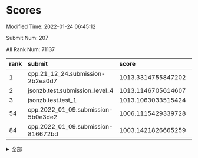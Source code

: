 # Scores

Modified Time: 2022-01-24 06:45:12

Submit Num: 207

All Rank Num: 71137

| rank |               submit               |       score        |       sigma        | pk_num |
| :--- | :--------------------------------- | :----------------- | :----------------- | :----- |
| 1    | cpp.21_12_24.submission-2b2ea0d7   | 1013.3314755847202 | 0.8217524634302489 | 1371   |
| 2    | jsonzb.test.submission_level_4     | 1013.1146705614607 | 0.8189061400638266 | 1375   |
| 3    | jsonzb.test.test_1                 | 1013.1063033515424 | 0.838451524252378  | 1379   |
| 54   | cpp.2022_01_09.submission-5b0e3de2 | 1006.1115429339728 | 0.7348497630523281 | 1371   |
| 84   | cpp.2022_01_09.submission-816672bd | 1003.1421826665259 | 0.7000698785684379 | 1378   |


<details>
<summary>全部</summary>

| rank |                 submit                 |       score        |       sigma        | pk_num |
| :--- | :------------------------------------- | :----------------- | :----------------- | :----- |
| 1    | cpp.21_12_24.submission-2b2ea0d7       | 1013.3314755847202 | 0.8217524634302489 | 1371   |
| 2    | jsonzb.test.submission_level_4         | 1013.1146705614607 | 0.8189061400638266 | 1375   |
| 3    | jsonzb.test.test_1                     | 1013.1063033515424 | 0.838451524252378  | 1379   |
| 4    | gobigger.level_3.submission_level_3_38 | 1011.945004785122  | 0.7928267532135309 | 1373   |
| 5    | gobigger.level_3.submission_level_3_26 | 1011.6183128748859 | 0.7836398658937614 | 1374   |
| 6    | gobigger.level_3.submission_level_3_41 | 1011.4370867301099 | 0.7766168082797009 | 1376   |
| 7    | gobigger.level_3.submission_level_3_25 | 1011.4097326476965 | 0.7746228955746842 | 1373   |
| 8    | gobigger.level_3.submission_level_3_16 | 1010.7214210166521 | 0.7771091546793398 | 1379   |
| 9    | gobigger.level_3.submission_level_3_3  | 1010.5771642676655 | 0.7616569598658016 | 1377   |
| 10   | gobigger.level_3.submission_level_3_42 | 1010.5636367675952 | 0.7606536731902889 | 1379   |
| 11   | gobigger.level_3.submission_level_3_15 | 1010.5127126353095 | 0.7621207039551499 | 1372   |
| 12   | gobigger.level_3.submission_level_3_32 | 1010.5065069710932 | 0.7564565711506576 | 1373   |
| 13   | gobigger.level_3.submission_level_3_27 | 1010.5055120888192 | 0.7656272822547128 | 1374   |
| 14   | gobigger.level_3.submission_level_3_6  | 1010.4682105568544 | 0.7735148853900844 | 1374   |
| 15   | gobigger.level_3.submission_level_3_20 | 1010.4407315031496 | 0.7765647474616545 | 1367   |
| 16   | gobigger.level_3.submission_level_3_13 | 1010.4358997162739 | 0.7546176755953677 | 1379   |
| 17   | gobigger.level_3.submission_level_3_2  | 1010.4231849318508 | 0.7551716375116817 | 1377   |
| 18   | gobigger.level_3.submission_level_3_31 | 1010.4203905935873 | 0.7457362015906874 | 1366   |
| 19   | gobigger.level_3.submission_level_3_30 | 1010.4115413799138 | 0.7670660114237334 | 1373   |
| 20   | gobigger.level_3.submission_level_3_17 | 1010.3383363819778 | 0.7563490020327386 | 1373   |
| 21   | gobigger.level_3.submission_level_3_21 | 1010.3097248310874 | 0.7643389797516593 | 1370   |
| 22   | gobigger.level_3.submission_level_3_1  | 1010.2855732068022 | 0.7560357602945295 | 1373   |
| 23   | gobigger.level_3.submission_level_3_45 | 1010.2689385936163 | 0.7785658984338011 | 1371   |
| 24   | gobigger.level_3.submission_level_3_0  | 1010.1989527000507 | 0.7483831716984286 | 1375   |
| 25   | gobigger.level_3.submission_level_3_29 | 1010.139190489983  | 0.7529170424788173 | 1375   |
| 26   | gobigger.level_3.submission_level_3_10 | 1010.1105568386455 | 0.7572255050262091 | 1372   |
| 27   | gobigger.level_3.submission_level_3_7  | 1010.003807078178  | 0.7766011384562521 | 1373   |
| 28   | gobigger.level_3.submission_level_3_37 | 1009.9423989068256 | 0.7659601603830937 | 1379   |
| 29   | gobigger.level_3.submission_level_3_48 | 1009.9038141459484 | 0.7552631466067061 | 1375   |
| 30   | gobigger.level_3.submission_level_3_46 | 1009.873925227465  | 0.7646291270523616 | 1378   |
| 31   | gobigger.level_3.submission_level_3_40 | 1009.8365612239464 | 0.7411590472284787 | 1380   |
| 32   | gobigger.level_3.submission_level_3_4  | 1009.813166833714  | 0.7901196756389537 | 1374   |
| 33   | gobigger.level_3.submission_level_3_36 | 1009.7981263456189 | 0.7565168454193099 | 1380   |
| 34   | gobigger.level_3.submission_level_3_23 | 1009.7415046061316 | 0.7509353877826784 | 1373   |
| 35   | gobigger.level_3.submission_level_3_44 | 1009.7327499820091 | 0.7431637384536445 | 1372   |
| 36   | gobigger.level_3.submission_level_3_47 | 1009.5448244500324 | 0.7465905650210503 | 1375   |
| 37   | gobigger.level_3.submission_level_3_28 | 1009.4992053488801 | 0.7597017677744275 | 1377   |
| 38   | gobigger.level_3.submission_level_3_24 | 1009.4947038450267 | 0.7359611219215862 | 1378   |
| 39   | gobigger.level_3.submission_level_3_49 | 1009.4275605905977 | 0.7691193368524638 | 1371   |
| 40   | gobigger.level_3.submission_level_3_14 | 1009.3964937036266 | 0.7397477602856144 | 1378   |
| 41   | gobigger.level_3.submission_level_3_11 | 1009.2402899793134 | 0.7438123763194441 | 1375   |
| 42   | gobigger.level_3.submission_level_3_8  | 1009.231506989557  | 0.7535441411867403 | 1372   |
| 43   | gobigger.level_3.submission_level_3_5  | 1009.1890280939351 | 0.7394782878617517 | 1371   |
| 44   | gobigger.level_3.submission_level_3_12 | 1009.1201973761569 | 0.761238736051764  | 1377   |
| 45   | gobigger.level_3.submission_level_3_9  | 1008.9623044943645 | 0.7436514077079188 | 1377   |
| 46   | gobigger.level_3.submission_level_3_34 | 1008.9471786309512 | 0.7502388276583208 | 1372   |
| 47   | gobigger.level_3.submission_level_3_39 | 1008.9455508654261 | 0.7701557378965387 | 1378   |
| 48   | gobigger.level_3.submission_level_3_33 | 1008.9136074231931 | 0.7645707014160877 | 1379   |
| 49   | gobigger.level_3.submission_level_3_19 | 1008.8348024525978 | 0.7542410543889617 | 1374   |
| 50   | gobigger.level_3.submission_level_3_22 | 1008.7828012522787 | 0.7809897185714582 | 1377   |
| 51   | gobigger.level_3.submission_level_3_35 | 1008.5733286827507 | 0.7614294298072384 | 1375   |
| 52   | gobigger.level_3.submission_level_3_18 | 1008.2399843637219 | 0.7300123013550117 | 1374   |
| 53   | gobigger.level_3.submission_level_3_43 | 1007.9733503182938 | 0.7444358464362552 | 1376   |
| 54   | cpp.2022_01_09.submission-5b0e3de2     | 1006.1115429339728 | 0.7348497630523281 | 1371   |
| 55   | gobigger.level_1.submission_level_1_41 | 1004.5576196138708 | 0.7264667886521834 | 1375   |
| 56   | gobigger.level_1.submission_level_1_7  | 1004.4313211603135 | 0.7343429990015147 | 1374   |
| 57   | gobigger.level_1.submission_level_1_1  | 1004.3422734315516 | 0.7113264862716214 | 1374   |
| 58   | gobigger.level_1.submission_level_1_16 | 1004.293324274847  | 0.7342133233146685 | 1377   |
| 59   | gobigger.level_1.submission_level_1_28 | 1004.2091879528898 | 0.7145901906940967 | 1379   |
| 60   | gobigger.level_1.submission_level_1_49 | 1004.2065381401328 | 0.7243186459094907 | 1373   |
| 61   | gobigger.level_1.submission_level_1_11 | 1004.1716031247913 | 0.7143770008777095 | 1377   |
| 62   | gobigger.level_1.submission_level_1_35 | 1004.0289162348014 | 0.7232227630013423 | 1374   |
| 63   | gobigger.level_1.submission_level_1_34 | 1004.0124944961691 | 0.7274940900444791 | 1377   |
| 64   | gobigger.level_1.submission_level_1_3  | 1003.8216829037584 | 0.7329619841104013 | 1375   |
| 65   | gobigger.level_1.submission_level_1_6  | 1003.7962599666552 | 0.7234541057801469 | 1375   |
| 66   | gobigger.level_1.submission_level_1_44 | 1003.7880479316816 | 0.7285418504368172 | 1375   |
| 67   | gobigger.level_1.submission_level_1_2  | 1003.6686396198811 | 0.7104305911561715 | 1375   |
| 68   | gobigger.level_1.submission_level_1_21 | 1003.6325900869699 | 0.7137732869958702 | 1376   |
| 69   | gobigger.level_1.submission_level_1_33 | 1003.5476715489108 | 0.7123331987000341 | 1374   |
| 70   | gobigger.level_1.submission_level_1_5  | 1003.5463031132304 | 0.7254734142819672 | 1371   |
| 71   | gobigger.level_1.submission_level_1_25 | 1003.4637860024992 | 0.7126328962178685 | 1374   |
| 72   | gobigger.level_1.submission_level_1_32 | 1003.4489229470811 | 0.7149069692194048 | 1372   |
| 73   | gobigger.level_1.submission_level_1_19 | 1003.3306492459418 | 0.7095549686714968 | 1370   |
| 74   | gobigger.level_1.submission_level_1_39 | 1003.3205330767755 | 0.7125814734532407 | 1375   |
| 75   | gobigger.level_1.submission_level_1_40 | 1003.3187399531514 | 0.7332109277072826 | 1372   |
| 76   | gobigger.level_1.submission_level_1_37 | 1003.3023725670419 | 0.7210098797760349 | 1377   |
| 77   | gobigger.level_1.submission_level_1_46 | 1003.2712040929758 | 0.7174057152738712 | 1370   |
| 78   | gobigger.level_1.submission_level_1_24 | 1003.2686801563203 | 0.7223481651028866 | 1375   |
| 79   | gobigger.level_1.submission_level_1_38 | 1003.2533068643245 | 0.7095671674190549 | 1377   |
| 80   | gobigger.level_1.submission_level_1_27 | 1003.2154919311715 | 0.7203697739380974 | 1374   |
| 81   | gobigger.level_1.submission_level_1_31 | 1003.1773072960219 | 0.6979528823606496 | 1369   |
| 82   | gobigger.level_1.submission_level_1_23 | 1003.1627317655241 | 0.7142160716686802 | 1371   |
| 83   | gobigger.level_1.submission_level_1_17 | 1003.1520423754832 | 0.7072411292718632 | 1370   |
| 84   | cpp.2022_01_09.submission-816672bd     | 1003.1421826665259 | 0.7000698785684379 | 1378   |
| 85   | gobigger.level_1.submission_level_1_0  | 1003.0955540733462 | 0.7173195185413694 | 1378   |
| 86   | gobigger.level_1.submission_level_1_13 | 1003.0138654103271 | 0.7095021837241261 | 1374   |
| 87   | gobigger.level_1.submission_level_1_45 | 1002.9449210831714 | 0.7161771683094842 | 1379   |
| 88   | gobigger.level_1.submission_level_1_26 | 1002.9255480474264 | 0.7196237786633476 | 1377   |
| 89   | gobigger.level_1.submission_level_1_22 | 1002.9183195880609 | 0.6984267564009418 | 1380   |
| 90   | gobigger.level_1.submission_level_1_20 | 1002.8856698108609 | 0.7110827574565947 | 1380   |
| 91   | gobigger.level_1.submission_level_1_10 | 1002.8524376848957 | 0.7192596302284757 | 1379   |
| 92   | gobigger.level_1.submission_level_1_15 | 1002.8083858484213 | 0.7149944415150715 | 1371   |
| 93   | gobigger.level_1.submission_level_1_9  | 1002.8018360037337 | 0.7104093758717729 | 1379   |
| 94   | gobigger.level_1.submission_level_1_4  | 1002.6797879563685 | 0.7194018415590492 | 1382   |
| 95   | gobigger.level_1.submission_level_1_42 | 1002.6608379893834 | 0.7151950587803262 | 1377   |
| 96   | gobigger.level_1.submission_level_1_18 | 1002.5760518387334 | 0.7192974087218145 | 1377   |
| 97   | gobigger.level_1.submission_level_1_30 | 1002.5053005474402 | 0.7205756017962273 | 1375   |
| 98   | gobigger.level_1.submission_level_1_29 | 1002.3625600952264 | 0.7164520942642569 | 1371   |
| 99   | gobigger.level_1.submission_level_1_48 | 1002.2406166288798 | 0.7044819638755763 | 1367   |
| 100  | gobigger.level_1.submission_level_1_8  | 1002.2149269197976 | 0.695265233518815  | 1366   |
| 101  | gobigger.level_1.submission_level_1_36 | 1002.2083089830597 | 0.7122824507960349 | 1374   |
| 102  | gobigger.level_1.submission_level_1_14 | 1001.8912110070178 | 0.7259738467334091 | 1372   |
| 103  | gobigger.level_1.submission_level_1_12 | 1001.7555574584983 | 0.7159365430612131 | 1372   |
| 104  | gobigger.level_1.submission_level_1_43 | 1001.695906730294  | 0.7078764750066533 | 1378   |
| 105  | gobigger.level_1.submission_level_1_47 | 1001.6761141017322 | 0.7091722304398447 | 1374   |
| 106  | gobigger.random.submission_random_18   | 997.7041235958877  | 0.7160447292453368 | 1371   |
| 107  | gobigger.random.submission_random_41   | 997.4578594897857  | 0.703475488936139  | 1378   |
| 108  | gobigger.random.submission_random_20   | 997.3653885167698  | 0.7268311172757742 | 1370   |
| 109  | gobigger.random.submission_random_47   | 996.8893582895378  | 0.7041635697986319 | 1372   |
| 110  | gobigger.random.submission_random_25   | 996.8672543821588  | 0.7173686738894466 | 1374   |
| 111  | gobigger.random.submission_random_13   | 996.7198050987441  | 0.7028021214836762 | 1367   |
| 112  | gobigger.random.submission_random_26   | 996.6684977893702  | 0.7049514530247696 | 1376   |
| 113  | gobigger.random.submission_random_21   | 996.6122442442655  | 0.7034835830489702 | 1378   |
| 114  | gobigger.random.submission_random_17   | 996.5802802834093  | 0.7135106721130117 | 1371   |
| 115  | gobigger.random.submission_random_5    | 996.491114326536   | 0.7068642036354005 | 1377   |
| 116  | gobigger.random.submission_random_16   | 996.4466791846312  | 0.704472988297325  | 1373   |
| 117  | gobigger.random.submission_random_14   | 996.3993106705427  | 0.7177421098750358 | 1376   |
| 118  | gobigger.random.submission_random_27   | 996.2725533276424  | 0.7128416528239889 | 1372   |
| 119  | gobigger.random.submission_random_9    | 996.1958229783436  | 0.7162769271082557 | 1380   |
| 120  | gobigger.random.submission_random_8    | 996.1726322825713  | 0.7041832660882252 | 1372   |
| 121  | gobigger.random.submission_random_48   | 996.096546852274   | 0.7151228413568064 | 1377   |
| 122  | gobigger.random.submission_random_22   | 996.0848180035421  | 0.7160455476122263 | 1375   |
| 123  | gobigger.random.submission_random_1    | 996.0654888018785  | 0.7059398655360933 | 1372   |
| 124  | gobigger.random.submission_random_28   | 996.0058092192487  | 0.7092876225937816 | 1374   |
| 125  | gobigger.random.submission_random_38   | 995.947640317549   | 0.7307705908687101 | 1371   |
| 126  | gobigger.random.submission_random_31   | 995.9435244633971  | 0.7123418057938095 | 1372   |
| 127  | gobigger.random.submission_random_44   | 995.9023596961466  | 0.6997859759780127 | 1378   |
| 128  | gobigger.random.submission_random_23   | 995.8825880925883  | 0.7164727748251982 | 1372   |
| 129  | gobigger.random.submission_random_42   | 995.8287353189523  | 0.701728295127983  | 1371   |
| 130  | gobigger.random.submission_random_0    | 995.8028788733561  | 0.7092759748794877 | 1373   |
| 131  | gobigger.random.submission_random_24   | 995.792240155128   | 0.7100330954746794 | 1379   |
| 132  | gobigger.random.submission_random_39   | 995.7920208113619  | 0.7090419204551274 | 1374   |
| 133  | gobigger.random.submission_random_49   | 995.7769495999411  | 0.7159071826127187 | 1374   |
| 134  | gobigger.random.submission_random_45   | 995.6328367550731  | 0.720382734222717  | 1380   |
| 135  | gobigger.random.submission_random_6    | 995.5605704434585  | 0.7204800949984161 | 1367   |
| 136  | gobigger.random.submission_random_29   | 995.5550996804247  | 0.7136456414065593 | 1379   |
| 137  | gobigger.random.submission_random_43   | 995.4142935990913  | 0.7077801706485986 | 1377   |
| 138  | gobigger.random.submission_random_15   | 995.3943787061318  | 0.715982284703708  | 1376   |
| 139  | gobigger.random.submission_random_4    | 995.3933614762931  | 0.7091149157132287 | 1374   |
| 140  | gobigger.random.submission_random_33   | 995.3737348356268  | 0.7128992785155321 | 1374   |
| 141  | gobigger.random.submission_random_37   | 995.3323064680336  | 0.7041785082796812 | 1376   |
| 142  | gobigger.random.submission_random_7    | 995.3248251274307  | 0.7218883932971605 | 1376   |
| 143  | gobigger.random.submission_random_2    | 995.3133984917894  | 0.7096474426572653 | 1378   |
| 144  | gobigger.random.submission_random_10   | 995.3063264095213  | 0.7070458416149826 | 1376   |
| 145  | gobigger.random.submission_random_3    | 995.3041065210169  | 0.708480749390582  | 1379   |
| 146  | gobigger.random.submission_random_30   | 995.1751506624057  | 0.7063334781405999 | 1373   |
| 147  | gobigger.random.submission_random_32   | 995.1676768584927  | 0.7121166629922127 | 1372   |
| 148  | gobigger.random.submission_random_34   | 995.0305875949723  | 0.7120708649188248 | 1377   |
| 149  | gobigger.random.submission_random_36   | 994.8418444555019  | 0.7319526366184372 | 1373   |
| 150  | gobigger.random.submission_random_46   | 994.6618756619825  | 0.7193974141461499 | 1379   |
| 151  | gobigger.random.submission_random_40   | 994.6336827546104  | 0.7203015008941737 | 1378   |
| 152  | gobigger.random.submission_random_11   | 994.5012688531108  | 0.7155448782157381 | 1370   |
| 153  | gobigger.random.submission_random_12   | 994.1832036218127  | 0.7084203174886191 | 1374   |
| 154  | gobigger.level_2.submission_level_2_48 | 994.1055961991666  | 0.7268881917069467 | 1377   |
| 155  | gobigger.random.submission_random_19   | 994.0606493119103  | 0.7307808802349806 | 1373   |
| 156  | gobigger.level_2.submission_level_2_25 | 993.9048637327661  | 0.7345146982781562 | 1379   |
| 157  | gobigger.level_2.submission_level_2_17 | 993.8190695879999  | 0.7399066982238238 | 1372   |
| 158  | gobigger.level_2.submission_level_2_7  | 993.785604148856   | 0.7410069753857024 | 1373   |
| 159  | gobigger.level_2.submission_level_2_4  | 993.7234646539382  | 0.721695317644565  | 1374   |
| 160  | gobigger.level_2.submission_level_2_12 | 993.4736540692733  | 0.726859599614039  | 1374   |
| 161  | gobigger.random.submission_random_35   | 993.3996995288554  | 0.7258900458534412 | 1380   |
| 162  | gobigger.level_2.submission_level_2_19 | 993.131274293921   | 0.7522407067038839 | 1376   |
| 163  | gobigger.level_2.submission_level_2_47 | 993.0087844449752  | 0.7420259828383068 | 1373   |
| 164  | gobigger.level_2.submission_level_2_9  | 992.9991310838438  | 0.7462908260918361 | 1369   |
| 165  | gobigger.level_2.submission_level_2_2  | 992.993707589595   | 0.7505071399168572 | 1374   |
| 166  | gobigger.level_2.submission_level_2_45 | 992.9870205393112  | 0.7530565531770607 | 1375   |
| 167  | gobigger.level_2.submission_level_2_49 | 992.830700208854   | 0.7409628463606429 | 1374   |
| 168  | gobigger.level_2.submission_level_2_16 | 992.768218518648   | 0.7254582704188327 | 1374   |
| 169  | gobigger.level_2.submission_level_2_40 | 992.7196426387073  | 0.7355371855793644 | 1377   |
| 170  | gobigger.level_2.submission_level_2_38 | 992.682994824656   | 0.7468785702440145 | 1380   |
| 171  | gobigger.level_2.submission_level_2_31 | 992.6386158260792  | 0.7358303232465028 | 1371   |
| 172  | gobigger.level_2.submission_level_2_0  | 992.5989937945188  | 0.7517457953344023 | 1373   |
| 173  | gobigger.level_2.submission_level_2_10 | 992.5978284906187  | 0.7340869154092072 | 1375   |
| 174  | gobigger.level_2.submission_level_2_36 | 992.4868070876934  | 0.7341437961303016 | 1374   |
| 175  | gobigger.level_2.submission_level_2_23 | 992.4743998121417  | 0.7530105919779908 | 1372   |
| 176  | gobigger.level_2.submission_level_2_5  | 992.4263120546136  | 0.7439598671038118 | 1372   |
| 177  | gobigger.level_2.submission_level_2_22 | 992.4097650363693  | 0.7488695715530462 | 1373   |
| 178  | gobigger.level_2.submission_level_2_1  | 992.3972472668934  | 0.7564559902058479 | 1375   |
| 179  | gobigger.level_2.submission_level_2_15 | 992.255846804494   | 0.7576739607878662 | 1375   |
| 180  | gobigger.level_2.submission_level_2_14 | 992.2525164267961  | 0.7453104140098074 | 1372   |
| 181  | gobigger.level_2.submission_level_2_44 | 992.2312310480795  | 0.7387094009656734 | 1376   |
| 182  | gobigger.level_2.submission_level_2_3  | 992.1100890925732  | 0.7397410477505255 | 1377   |
| 183  | gobigger.level_2.submission_level_2_34 | 992.0819612309647  | 0.7460692512381635 | 1373   |
| 184  | gobigger.level_2.submission_level_2_21 | 992.0438359999044  | 0.759439247522361  | 1379   |
| 185  | gobigger.level_2.submission_level_2_28 | 992.0431180151079  | 0.7540468559784214 | 1375   |
| 186  | gobigger.level_2.submission_level_2_13 | 992.0274209112912  | 0.7324839443552861 | 1373   |
| 187  | gobigger.level_2.submission_level_2_30 | 991.9192587778354  | 0.7373692644986737 | 1376   |
| 188  | gobigger.level_2.submission_level_2_32 | 991.8874047740562  | 0.7365360037908546 | 1374   |
| 189  | gobigger.level_2.submission_level_2_41 | 991.8860003698339  | 0.7223372840675645 | 1378   |
| 190  | gobigger.level_2.submission_level_2_6  | 991.8696246849805  | 0.7483322674119942 | 1376   |
| 191  | gobigger.level_2.submission_level_2_18 | 991.8332532003321  | 0.7378662734386269 | 1372   |
| 192  | gobigger.level_2.submission_level_2_8  | 991.8302217535983  | 0.7499806874334932 | 1374   |
| 193  | gobigger.level_2.submission_level_2_35 | 991.8183842122581  | 0.7576222910121505 | 1370   |
| 194  | gobigger.level_2.submission_level_2_46 | 991.5948753441875  | 0.7563786777268774 | 1371   |
| 195  | gobigger.level_2.submission_level_2_43 | 991.5156228869906  | 0.7517605385660581 | 1380   |
| 196  | gobigger.level_2.submission_level_2_20 | 991.3598006674167  | 0.7521508907498484 | 1378   |
| 197  | gobigger.level_2.submission_level_2_42 | 991.3502523587423  | 0.7409779700837634 | 1376   |
| 198  | gobigger.level_2.submission_level_2_27 | 991.1624554524702  | 0.742927559354629  | 1373   |
| 199  | gobigger.level_2.submission_level_2_24 | 991.1510686978628  | 0.7556023205367877 | 1372   |
| 200  | gobigger.level_2.submission_level_2_29 | 991.0073741686238  | 0.7534798246265301 | 1377   |
| 201  | gobigger.level_2.submission_level_2_26 | 990.8015770440146  | 0.7710449717070782 | 1377   |
| 202  | gobigger.level_2.submission_level_2_37 | 990.3586209030734  | 0.7785666235717447 | 1376   |
| 203  | gobigger.level_2.submission_level_2_39 | 990.2937877474236  | 0.7701451655397229 | 1378   |
| 204  | gobigger.level_2.submission_level_2_33 | 990.2396167784228  | 0.7592522065846149 | 1374   |
| 205  | gobigger.level_2.submission_level_2_11 | 989.0771932354277  | 0.7840153486886983 | 1375   |
| 206  | gobigger.none.submission_none_1        | 977.6327346480333  | 1.297366863724251  | 1375   |
| 207  | gobigger.none.submission_none_0        | 974.6874121141133  | 1.5729237610304219 | 1375   |

</details>